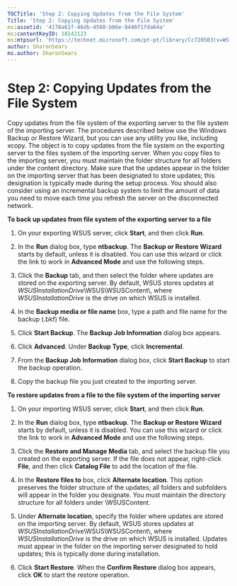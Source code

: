 ```yaml
---
TOCTitle: 'Step 2: Copying Updates from the File System'
Title: 'Step 2: Copying Updates from the File System'
ms:assetid: '4178a61f-46db-4560-b06e-8446f1fda64a'
ms:contentKeyID: 18142123
ms:mtpsurl: 'https://technet.microsoft.com/pt-pt/library/Cc720503(v=WS.10)'
author: SharonSears
ms.author: SharonSears
---
```


Step 2: Copying Updates from the File System
============================================

Copy updates from the file system of the exporting server to the file system of the importing server. The procedures described below use the Windows Backup or Restore Wizard, but you can use any utility you like, including xcopy. The object is to copy updates from the file system on the exporting server to the files system of the importing server. When you copy files to the importing server, you must maintain the folder structure for all folders under the content directory. Make sure that the updates appear in the folder on the importing server that has been designated to store updates; this designation is typically made during the setup process. You should also consider using an incremental backup system to limit the amount of data you need to move each time you refresh the server on the disconnected network.

**To back up updates from file system of the exporting server to a file**
1.  On your exporting WSUS server, click **Start**, and then click **Run**.

2.  In the **Run** dialog box, type **ntbackup**. The **Backup or Restore Wizard** starts by default, unless it is disabled. You can use this wizard or click the link to work in **Advanced Mode** and use the following steps.

3.  Click the **Backup** tab, and then select the folder where updates are stored on the exporting server. By default, WSUS stores updates at *WSUSInstallationDrive*\\WSUS\\WSUSContent\\, where *WSUSInstallationDrive* is the drive on which WSUS is installed.

4.  In the **Backup media or file name** box, type a path and file name for the backup (.bkf) file.

5.  Click **Start Backup**. The **Backup Job Information** dialog box appears.

6.  Click **Advanced**. Under **Backup Type**, click **Incremental**.

7.  From the **Backup Job Information** dialog box, click **Start Backup** to start the backup operation.

8.  Copy the backup file you just created to the importing server.

**To restore updates from a file to the file system of the importing server**
1.  On your importing WSUS server, click **Start**, and then click **Run**.

2.  In the **Run** dialog box, type **ntbackup**. The **Backup or Restore Wizard** starts by default, unless it is disabled. You can use this wizard or click the link to work in **Advanced Mode** and use the following steps.

3.  Click the **Restore and Manage Media** tab, and select the backup file you created on the exporting server. If the file does not appear, right-click **File**, and then click **Catalog File** to add the location of the file.

4.  In the **Restore files to** box, click **Alternate location**. This option preserves the folder structure of the updates; all folders and subfolders will appear in the folder you designate. You must maintain the directory structure for all folders under \\WSUSContent.

5.  Under **Alternate location**, specify the folder where updates are stored on the importing server. By default, WSUS stores updates at *WSUSInstallationDrive*\\WSUS\\WSUSContent\\, where *WSUSInstallationDrive* is the drive on which WSUS is installed. Updates must appear in the folder on the importing server designated to hold updates; this is typically done during installation.

6.  Click **Start Restore**. When the **Confirm Restore** dialog box appears, click **OK** to start the restore operation.
